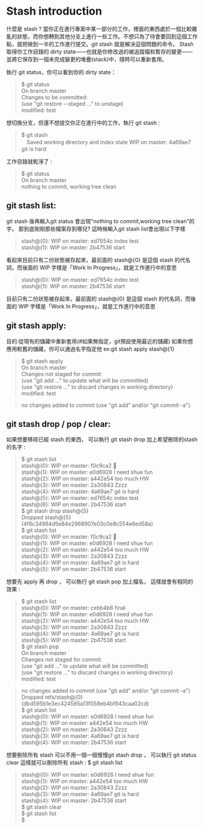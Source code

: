 # Stash introduction
什麼是 stash ?
當你正在進行專案中某一部分的工作，裡面的東西處於一個比較雜亂的狀態，而你想轉到其他分支上進行一些工作。不想只為了待會要回到這個工作點，就把做到一半的工作進行提交。git stash 就是解決這個問題的命令。
Stash 取得你工作目錄的 dirty state——也就是你修改過的被追蹤檔和暫存的變更——並將它保存到一個未完成變更的堆疊(stack)中，隨時可以重新套用。

執行  git status，你可以看到你的 dirty state：

>	 $ git status  
>	 On branch master  
>	 Changes to be committed:  
>	 	(use "git restore --staged <file>..." to unstage)  
>			modified:   test  

想切換分支，但還不想提交你正在進行中的工作，執行 git stash :  

>	 $ git stash  
>	　Saved working directory and index state WIP on master: 4a69ae7 git is hard  

工作目錄就乾淨了 :

>	 $ git status  
>	 On branch master  
>	 nothing to commit, working tree clean  

## git stash list:
git stash 後再輸入git status 會出現"nothing to commit,working tree clean"的字。
那到底剛剛那些檔案存到哪兒?  這時候輸入git stash list會出現以下字樣

>	 stash@{0}: WIP on master: ed7654c index test  
>	 stash@{1}: WIP on master: 2b47536 start  

看起來目前只有二份狀態被存起來，最前面的 stash@{0} 是這個 stash 的代名詞，而後面的 WIP 字樣是「Work In Progress」，就是工作進行中的意思
	
>	 stash@{0}: WIP on master: ed7654c index test  
>	 stash@{1}: WIP on master: 2b47536 start  

目前只有二份狀態被存起來，最前面的 stash@{0} 是這個 stash 的代名詞，而後面的 WIP 字樣是「Work In Progress」，就是工作進行中的意思

## git stash apply:
目的:從現有的儲藏中重新套用(#如果無指定，git預設使用最近的儲藏)
如果你想應用較舊的儲藏，你可以通過名字指定他  ex:git stash apply stash@{1}

>	 $ git stash apply  
>	 On branch master  
>	 Changes not staged for commit:  
>	 (use "git add <file>..." to update what will be committed)  
>	 (use "git restore <file>..." to discard changes in working directory)  
>	      modified:   test  

>	 no changes added to commit (use "git add" and/or "git commit -a")  

## git stash drop / pop / clear: 
如果想要移除已經 stash 的東西，
可以執行 git stash drop 加上希望刪除的stash的名字 :
	
>	 $ git stash list  
>	 stash@{0}: WIP on master: f0c9ca2 :thinking:  
>	 stash@{1}: WIP on master: e0d6928 I need shue fun  
>	 stash@{2}: WIP on master: a442e54 too much HW  
>	 stash@{3}: WIP on master: 2a30843 Zzzz  
>	 stash@{4}: WIP on master: 4a69ae7 git is hard  
>	 stash@{5}: WIP on master: ed7654c index test  
>	 stash@{6}: WIP on master: 2b47536 start  
>	 $ git stash drop stash@{5}  
>	 Dropped stash@{5} (4f6c34964d5e84e2968907e03c0e8c554e6ed58a)  
>	 $ git stash list  
>	 stash@{0}: WIP on master: f0c9ca2 :thinking:  
>	 stash@{1}: WIP on master: e0d6928 I need shue fun  
>	 stash@{2}: WIP on master: a442e54 too much HW  
>	 stash@{3}: WIP on master: 2a30843 Zzzz  
>	 stash@{4}: WIP on master: 4a69ae7 git is hard  
>	 stash@{5}: WIP on master: 2b47536 start  

想要先 apply 再 drop ， 可以執行  git  stash  pop 加上檔名，
這樣就會有相同的效果 :

>	 $ git stash list  
>	 stash@{0}: WIP on master: cebb4b6 final  
>	 stash@{1}: WIP on master: e0d6928 I need shue fun  
>	 stash@{2}: WIP on master: a442e54 too much HW  
>	 stash@{3}: WIP on master: 2a30843 Zzzz  
>	 stash@{4}: WIP on master: 4a69ae7 git is hard  
>	 stash@{5}: WIP on master: 2b47536 start  
>	 $ git stash pop  
>	 On branch master  
>	 Changes not staged for commit:  
>	   (use "git add <file>..." to update what will be committed)  
>	   (use "git restore <file>..." to discard changes in working directory)  
>	         modified:   test  

>	 no changes added to commit (use "git add" and/or "git commit -a")  
>	 Dropped refs/stash@{0} (dbd595b1e3ec424585a13f058eb4bf943caa02cd)  
>	 $ git stash list  
>	 stash@{0}: WIP on master: e0d6928 I need shue fun  
>	 stash@{1}: WIP on master: a442e54 too much HW  
>	 stash@{2}: WIP on master: 2a30843 Zzzz  
>	 stash@{3}: WIP on master: 4a69ae7 git is hard  
>	 stash@{4}: WIP on master: 2b47536 start  

想要刪除所有 stash 可以不用一個一個慢慢git stash drop ，
可以執行 git status clear 這樣就可以刪除所有 stash : $ git stash list

>	 stash@{0}: WIP on master: e0d6928 I need shue fun  
>	 stash@{1}: WIP on master: a442e54 too much HW  
>	 stash@{2}: WIP on master: 2a30843 Zzzz  
>	 stash@{3}: WIP on master: 4a69ae7 git is hard  
>	 stash@{4}: WIP on master: 2b47536 start  
>	 $ git stash clear  
>	 $ git stash list  
>	 $  


